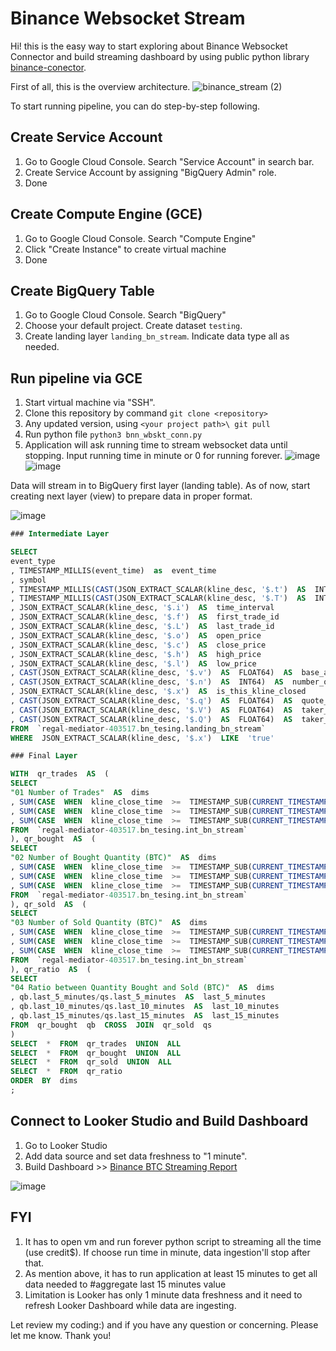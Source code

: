 
# Binance Websocket Stream
Hi! this is the easy way to start exploring about Binance Websocket Connector and build streaming dashboard
by using public python library [binance-conector](https://github.com/binance/binance-connector-python/blob/master/README.md).

First of all, this is the overview architecture.
![binance_stream (2)](https://github.com/PonlawatRocket/binance_streaming/assets/149598125/b1033e42-f91a-46d0-b602-3a365de347b2)

To start running pipeline, you can do step-by-step following.
## Create Service Account
1. Go to Google Cloud Console. Search "Service Account" in search bar.
2. Create Service Account by assigning "BigQuery Admin" role.
3. Done
## Create Compute Engine (GCE)
1. Go to Google Cloud Console. Search "Compute Engine"
2. Click "Create Instance" to create virtual machine
3. Done
## Create BigQuery Table 
1. Go to Google Cloud Console. Search "BigQuery"
2. Choose your default project. Create dataset `testing`.
3. Create landing layer `landing_bn_stream`. Indicate data type all as needed.
## Run pipeline via GCE
1. Start virtual machine via "SSH".
2. Clone this repository by command `git clone <repository>`
3. Any updated version, using `<your project path>\ git pull`
4. Run python file `python3 bnn_wbskt_conn.py`
5. Application will ask running time to stream websocket data until stopping. Input running time in minute or 0 for running forever.
![image](https://github.com/PonlawatRocket/binance_streaming/assets/149598125/8f2031ab-4b09-4e88-8d39-b7fd48dba80a)
![image](https://github.com/PonlawatRocket/binance_streaming/assets/149598125/aaec2578-62cc-4b6c-95cd-6796ab18d6d6)

Data will stream in to BigQuery first layer (landing table). As of now, start creating next layer (view) to prepare data in proper format. 

![image](https://github.com/PonlawatRocket/binance_streaming/assets/149598125/2ffe6788-e362-41cd-9bda-29f06677a004)

```SQL
### Intermediate Layer

SELECT
event_type
, TIMESTAMP_MILLIS(event_time)  as  event_time
, symbol
, TIMESTAMP_MILLIS(CAST(JSON_EXTRACT_SCALAR(kline_desc, '$.t')  AS  INT64))  AS  kline_start_time
, TIMESTAMP_MILLIS(CAST(JSON_EXTRACT_SCALAR(kline_desc, '$.T')  AS  INT64))  AS  kline_close_time
, JSON_EXTRACT_SCALAR(kline_desc, '$.i')  AS  time_interval
, JSON_EXTRACT_SCALAR(kline_desc, '$.f')  AS  first_trade_id
, JSON_EXTRACT_SCALAR(kline_desc, '$.L')  AS  last_trade_id
, JSON_EXTRACT_SCALAR(kline_desc, '$.o')  AS  open_price
, JSON_EXTRACT_SCALAR(kline_desc, '$.c')  AS  close_price
, JSON_EXTRACT_SCALAR(kline_desc, '$.h')  AS  high_price
, JSON_EXTRACT_SCALAR(kline_desc, '$.l')  AS  low_price
, CAST(JSON_EXTRACT_SCALAR(kline_desc, '$.v')  AS  FLOAT64)  AS  base_asset_volume
, CAST(JSON_EXTRACT_SCALAR(kline_desc, '$.n')  AS  INT64)  AS  number_of_trades
, JSON_EXTRACT_SCALAR(kline_desc, '$.x')  AS  is_this_kline_closed
, CAST(JSON_EXTRACT_SCALAR(kline_desc, '$.q')  AS  FLOAT64)  AS  quote_asset_volume
, CAST(JSON_EXTRACT_SCALAR(kline_desc, '$.V')  AS  FLOAT64)  AS  taker_buy_base_asset_volume
, CAST(JSON_EXTRACT_SCALAR(kline_desc, '$.Q')  AS  FLOAT64)  AS  taker_buy_quote_asset_volume
FROM  `regal-mediator-403517.bn_tesing.landing_bn_stream`
WHERE  JSON_EXTRACT_SCALAR(kline_desc, '$.x')  LIKE  'true'
```
```SQL
### Final Layer

WITH  qr_trades  AS  (
SELECT
"01 Number of Trades"  AS  dims
, SUM(CASE  WHEN  kline_close_time  >=  TIMESTAMP_SUB(CURRENT_TIMESTAMP(), INTERVAL  5  MINUTE)  THEN  number_of_trades  END)  AS  last_5_minutes
, SUM(CASE  WHEN  kline_close_time  >=  TIMESTAMP_SUB(CURRENT_TIMESTAMP(), INTERVAL  10  MINUTE)  THEN  number_of_trades  END)  AS  last_10_minutes
, SUM(CASE  WHEN  kline_close_time  >=  TIMESTAMP_SUB(CURRENT_TIMESTAMP(), INTERVAL  15  MINUTE)  THEN  number_of_trades  END)  AS  last_15_minutes
FROM  `regal-mediator-403517.bn_tesing.int_bn_stream`
), qr_bought  AS  (
SELECT
"02 Number of Bought Quantity (BTC)"  AS  dims
, SUM(CASE  WHEN  kline_close_time  >=  TIMESTAMP_SUB(CURRENT_TIMESTAMP(), INTERVAL  5  MINUTE)  THEN  base_asset_volume  -  taker_buy_base_asset_volume  END)  AS  last_5_minutes
, SUM(CASE  WHEN  kline_close_time  >=  TIMESTAMP_SUB(CURRENT_TIMESTAMP(), INTERVAL  10  MINUTE)  THEN  base_asset_volume  -  taker_buy_base_asset_volume  END)  AS  last_10_minutes
, SUM(CASE  WHEN  kline_close_time  >=  TIMESTAMP_SUB(CURRENT_TIMESTAMP(), INTERVAL  15  MINUTE)  THEN  base_asset_volume  -  taker_buy_base_asset_volume  END)  AS  last_15_minutes
FROM  `regal-mediator-403517.bn_tesing.int_bn_stream`
), qr_sold  AS  (
SELECT
"03 Number of Sold Quantity (BTC)"  AS  dims
, SUM(CASE  WHEN  kline_close_time  >=  TIMESTAMP_SUB(CURRENT_TIMESTAMP(), INTERVAL  5  MINUTE)  THEN  taker_buy_base_asset_volume  END)  AS  last_5_minutes
, SUM(CASE  WHEN  kline_close_time  >=  TIMESTAMP_SUB(CURRENT_TIMESTAMP(), INTERVAL  10  MINUTE)  THEN  taker_buy_base_asset_volume  END)  AS  last_10_minutes
, SUM(CASE  WHEN  kline_close_time  >=  TIMESTAMP_SUB(CURRENT_TIMESTAMP(), INTERVAL  15  MINUTE)  THEN  taker_buy_base_asset_volume  END)  AS  last_15_minutes
FROM  `regal-mediator-403517.bn_tesing.int_bn_stream`
), qr_ratio  AS  (
SELECT
"04 Ratio between Quantity Bought and Sold (BTC)"  AS  dims
, qb.last_5_minutes/qs.last_5_minutes  AS  last_5_minutes
, qb.last_10_minutes/qs.last_10_minutes  AS  last_10_minutes
, qb.last_15_minutes/qs.last_15_minutes  AS  last_15_minutes
FROM  qr_bought  qb  CROSS  JOIN  qr_sold  qs
)
SELECT  *  FROM  qr_trades  UNION  ALL
SELECT  *  FROM  qr_bought  UNION  ALL
SELECT  *  FROM  qr_sold  UNION  ALL
SELECT  *  FROM  qr_ratio
ORDER  BY  dims
;
```
## Connect to Looker Studio and Build Dashboard
1. Go to Looker Studio
2. Add data source and set data freshness to "1 minute".
3. Build Dashboard >> [Binance BTC Streaming Report](https://lookerstudio.google.com/reporting/be27f7b1-b62f-4f75-8682-4e4c91c7f528)

![image](https://github.com/PonlawatRocket/binance_streaming/assets/149598125/bb3a95d8-d654-4155-89d9-0298b671ad8e)

## FYI
1. It has to open vm and run forever python script to streaming all the time (use credit$). If choose run time in minute, data ingestion'll stop after that.
2. As mention above, it has to run application at least 15 minutes to get all data needed to #aggregate last 15 minutes value
3. Limitation is Looker has only 1 minute data freshness and it need to refresh Looker Dashboard while data are ingesting.

Let review my coding:) and if you have any question or concerning. Please let me know. Thank you!
